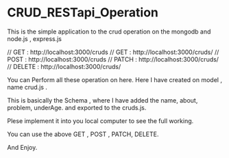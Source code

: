 # CRUD_RESTapi_Operation
This is the simple application to the crud operation on the mongodb and node.js , express.js

// GET :  http://localhost:3000/cruds
// GET : http://localhost:3000/cruds/<id>
// POST : http://localhost:3000/cruds
// PATCH : http://localhost:3000/cruds/<id>
// DELETE : http://localhost:3000/cruds/<id>

You can Perform all these operation on here. 
Here I have created on model , name crud.js .

This is basically the Schema , where I have added the name, about, problem, underAge. 
and exported to the cruds.js. 

Plese implement it into you local computer to see the full working. 

You can use the above GET , POST , PATCH, DELETE.

And Enjoy. 
